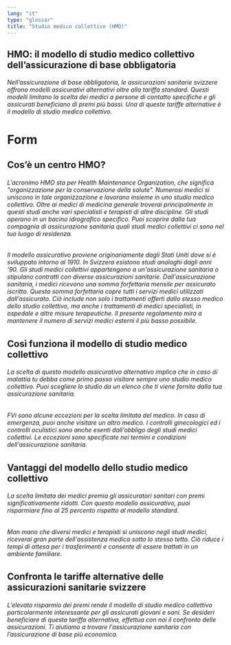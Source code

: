 ```yaml
---
lang: "it"
type: "glossar"
title: "Studio medico collettivo (HMO)"
---
```


## HMO: il modello di studio medico collettivo dell’assicurazione di base obbligatoria

###### Nell’assicurazione di base obbligatoria, le assicurazioni sanitarie svizzere offrono modelli assicurativi alternativi oltre alla tariffa standard. Questi modelli limitano la scelta dei medici a persone di contatto specifiche e gli assicurati beneficiano di premi più bassi. Una di queste tariffe alternative è il modello di studio medico collettivo.

# Form

## Cos’è un centro HMO?

###### L'acronimo HMO sta per Health Maintenance Organization, che significa "organizzazione per la conservazione della salute". Numerosi medici si uniscono in tale organizzazione e lavorano insieme in uno studio medico collettivo. Oltre ai medici di medicina generale troverai principalmente in questi studi anche vari specialisti e terapisti di altre discipline. Gli studi operano in un bacino idrografico specifico. Puoi scoprire dalla tua compagnia di assicurazione sanitaria quali studi medici collettivi ci sono nel tuo luogo di residenza.

###### Il modello assicurativo proviene originariamente dagli Stati Uniti dove si è sviluppato intorno al 1910. In Svizzera esistono studi analoghi dagli anni '90. Gli studi medici collettivi appartengono a un'assicurazione sanitaria o stipulano contratti con diverse assicurazioni sanitarie. Dall'assicurazione sanitaria, i medici ricevono una somma forfettaria mensile per assicurato iscritto. Questa somma forfettaria copre tutti i servizi medici utilizzati dall’assicurato. Ciò include non solo i trattamenti offerti dallo stesso medico dello studio collettivo, ma anche i trattamenti di medici specialisti, in ospedale e altre misure terapeutiche. Il presente regolamento mira a mantenere il numero di servizi medici esterni il più basso possibile.

## Così funziona il modello di studio medico collettivo

###### La scelta di questo modello assicurativo alternativo implica che in caso di malattia tu debba come primo passo visitare sempre uno studio medico collettivo. Puoi scegliere lo studio da un elenco che ti viene fornito dalla tua assicurazione sanitaria.

###### FVi sono alcune eccezioni per la scelta limitata del medico. In caso di emergenza, puoi anche visitare un altro medico. I controlli ginecologici ed i controlli oculistici sono anche esenti dall'obbligo degli studi medici collettivi. Le eccezioni sono specificate nei termini e condizioni dell'assicurazione sanitaria.

## Vantaggi del modello dello studio medico collettivo

###### La scelta limitata dei medici premia gli assicuratori sanitari con premi significativamente ridotti. Con questo modello assicurativo, puoi risparmiare fino al 25 percento rispetto al modello standard.

###### Man mano che diversi medici e terapisti si uniscono negli studi medici, riceverai gran parte dell'assistenza medica sotto lo stesso tetto. Ciò riduce i tempi di attesa per i trasferimenti e consente di essere trattati in un ambiente familiare.

## Confronta le tariffe alternative delle assicurazioni sanitarie svizzere

###### L'elevato risparmio dei premi rende il modello di studio medico collettivo particolarmente interessante per gli assicurati giovani e sani. Se desideri beneficiare di questa tariffa alternativa, effettua con noi il confronto delle assicurazioni. Ti aiutiamo a trovare l'assicurazione sanitaria con l’assicurazione di base più economica.
